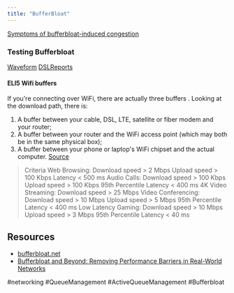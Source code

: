 ```yaml
---
title: "BufferBloat"
---
```

[Symptoms of bufferbloat-induced congestion](Symptoms%20of%20bufferbloat-induced%20congestion.md)

### Testing Bufferbloat
[Waveform](http://www.waveform.com/tools/bufferbloat)
[DSLReports](http://www.dslreports.com/faq/17930)
#### ELI5 Wifi buffers
If you're connecting over WiFi, there are actually three buffers . Looking at the download path, there is:
1.  A buffer between your cable, DSL, LTE, satellite or fiber modem and your router;
2.  A buffer between your router and the WiFi access point (which may both be in the same physical box);
3.  A buffer between your phone or laptop's WiFi chipset and the actual computer.
[Source](https://www.waveform.com/tools/bufferbloat)
>Criteria 
Web Browsing:
	Download speed > 2 Mbps
	Upload speed > 100 Kbps
	Latency < 500 ms
Audio Calls:
	Download speed > 100 Kbps
	Upload speed > 100 Kbps
	95th Percentile Latency < 400 ms
4K Video Streaming:
	Download speed > 25 Mbps
Video Conferencing:
	Download speed > 10 Mbps
	Upload speed > 5 Mbps
	95th Percentile Latency < 400 ms
Low Latency Gaming:
	Download speed > 10 Mbps
	Upload speed > 3 Mbps
	95th Percentile Latency < 40 ms

## Resources
- [bufferbloat.net](bufferbloat.net)
- [Bufferbloat and Beyond: Removing Performance Barriers in Real-World Networks](https://blog.tohojo.dk/media/bufferbloat-and-beyond.pdf)

#networking 
#QueueManagement 
#ActiveQueueManagement 
#Bufferbloat
